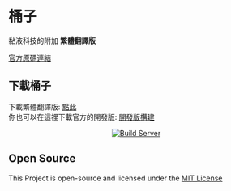 # 桶子
黏液科技的附加 **繁體翻譯版**<br>

[官方原碼連結](https://github.com/John000708/Barrels)
## 下載桶子
下載繁體翻譯版: [點此](https://github.com/xMikux/Barrels/releases)<br>
你也可以在這裡下載官方的開發版: [開發版構建](https://thebusybiscuit.github.io/builds/John000708/Barrels/master/)
<p align="center">
  <a href="https://thebusybiscuit.github.io/builds/John000708/Barrels/master/">
    <img src="https://thebusybiscuit.github.io/builds/John000708/Barrels/master/badge.svg" alt="Build Server"/>
  </a>
</p>

## Open Source
This Project is open-source and licensed under the [MIT License](https://github.com/John000708/Barrels/blob/master/LICENSE)